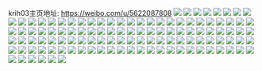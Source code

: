 krih03主页地址: https://weibo.com/u/5622087808 
![](https://wx4.sinaimg.cn/mw2000/0068tHRCgy1h96s45efgzj30sg1s0qg6.jpg) 
![](https://wx4.sinaimg.cn/mw2000/0068tHRCgy1h96s4447wsj30sg1kwn6d.jpg) 
![](https://wx4.sinaimg.cn/mw2000/0068tHRCgy1h96s43kreaj30sg3ah1c3.jpg) 
![](https://wx4.sinaimg.cn/mw2000/0068tHRCgy1h96s426c7dj30u0140q9s.jpg) 
![](https://wx4.sinaimg.cn/mw2000/0068tHRCgy1h96s45w51sj30u0140ahb.jpg) 
![](https://wx4.sinaimg.cn/mw2000/0068tHRCgy1h96s4httjhj30u0140jye.jpg) 
![](https://wx4.sinaimg.cn/mw2000/0068tHRCgy1h96s4505s9j30sg23utpr.jpg) 
![](https://wx4.sinaimg.cn/mw2000/0068tHRCgy1h96s44hyayj30sg1n9tfu.jpg) 
![](https://wx4.sinaimg.cn/mw2000/0068tHRCgy1h96s42s7s3j30sg2p6tmk.jpg) 
![](https://wx4.sinaimg.cn/mw2000/0068tHRCgy1h8qelns514j30u014045y.jpg) 
![](https://wx4.sinaimg.cn/mw2000/0068tHRCgy1h8qelndxs7j30u0140thm.jpg) 
![](https://wx4.sinaimg.cn/mw2000/0068tHRCgy1h8qelmzp0sj30u0140qb4.jpg) 
![](https://wx4.sinaimg.cn/mw2000/0068tHRCgy1h8qelogl5pj30u0140wp0.jpg) 
![](https://wx4.sinaimg.cn/mw2000/0068tHRCgy1h8qelo300lj30u0140799.jpg) 
![](https://wx4.sinaimg.cn/mw2000/0068tHRCgy1h8qelouh69j30u0140dpn.jpg) 
![](https://wx4.sinaimg.cn/mw2000/0068tHRCgy1h8nyge000nj30u01sy0wh.jpg) 
![](https://wx4.sinaimg.cn/mw2000/0068tHRCgy1h7ff2wn5nvj31sc2dse5s.jpg) 
![](https://wx4.sinaimg.cn/mw2000/0068tHRCgy1h6sff8z5m3j30u01403zb.jpg) 
![](https://wx4.sinaimg.cn/mw2000/0068tHRCgy1h6sff8kcxyj30u01403zt.jpg) 
![](https://wx4.sinaimg.cn/mw2000/0068tHRCgy1h6sff9bl94j30u014075o.jpg) 
![](https://wx4.sinaimg.cn/mw2000/0068tHRCgy1h6sff9r45sj30u0140t9o.jpg) 
![](https://wx4.sinaimg.cn/mw2000/0068tHRCgy1h6f88fgoxgj30u0140juj.jpg) 
![](https://wx4.sinaimg.cn/mw2000/0068tHRCgy1h6f88eilyxj30tw13w7a3.jpg) 
![](https://wx4.sinaimg.cn/mw2000/0068tHRCgy1h6ejoj3qg4j32c02c0e82.jpg) 
![](https://wx4.sinaimg.cn/mw2000/0068tHRCgy1h683tk3khqj31sc2dshdu.jpg) 
![](https://wx4.sinaimg.cn/mw2000/0068tHRCgy1h683tmsgxvj31sc2dse82.jpg) 
![](https://wx4.sinaimg.cn/mw2000/0068tHRCgy1h631muuscoj30u0140n6p.jpg) 
![](https://wx4.sinaimg.cn/mw2000/0068tHRCgy1h5uuj32gn2j32c0340x6p.jpg) 
![](https://wx4.sinaimg.cn/mw2000/0068tHRCgy1h5uujaqxspj31sc2ds4qq.jpg) 
![](https://wx4.sinaimg.cn/mw2000/0068tHRCgy1h5uuircdqfj32c03401kz.jpg) 
![](https://wx4.sinaimg.cn/mw2000/0068tHRCgy1h5uuiuy8zcj31sc2dsu0x.jpg) 
![](https://wx4.sinaimg.cn/mw2000/0068tHRCgy1h5uuix0wcuj31sc2dshdu.jpg) 
![](https://wx4.sinaimg.cn/mw2000/0068tHRCgy1h5uuiyzdjrj31sc2ds7wi.jpg) 
![](https://wx4.sinaimg.cn/mw2000/0068tHRCgy1h5uuj12jimj32c0340x6p.jpg) 
![](https://wx4.sinaimg.cn/mw2000/0068tHRCgy1h5uuj5qyifj31sc2ds4qq.jpg) 
![](https://wx4.sinaimg.cn/mw2000/0068tHRCgy1h5uuiomplkj32c0340qv7.jpg) 
![](https://wx4.sinaimg.cn/mw2000/0068tHRCgy1h5ps70ei4yj30u0140tcz.jpg) 
![](https://wx4.sinaimg.cn/mw2000/0068tHRCgy1h5ps7ct78dj30u0140q65.jpg) 
![](https://wx4.sinaimg.cn/mw2000/0068tHRCgy1h5ps6zvp4ij30u0140q73.jpg) 
![](https://wx4.sinaimg.cn/mw2000/0068tHRCgy1h5ps7d9wwzj30u0140td5.jpg) 
![](https://wx4.sinaimg.cn/mw2000/0068tHRCgy1h5jcn6kehkj31sc2ds4qq.jpg) 
![](https://wx4.sinaimg.cn/mw2000/0068tHRCgy1h5jcob2calj31sc2dshdv.jpg) 
![](https://wx4.sinaimg.cn/mw2000/0068tHRCgy1h5jcr5xn4lj31sc2ds7wk.jpg) 
![](https://wx4.sinaimg.cn/mw2000/0068tHRCgy1h5jcrx7f11j31sc2ds7wi.jpg) 
![](https://wx4.sinaimg.cn/mw2000/0068tHRCgy1h5jcuroowdj31sc2ds7wi.jpg) 
![](https://wx4.sinaimg.cn/mw2000/0068tHRCgy1h5jcut579cj31sc2dsqv5.jpg) 
![](https://wx4.sinaimg.cn/mw2000/0068tHRCgy1h5jcuulgbmj31n026oe81.jpg) 
![](https://wx4.sinaimg.cn/mw2000/0068tHRCgy1h5jcmmx3yuj31sc2dskjm.jpg) 
![](https://wx4.sinaimg.cn/mw2000/0068tHRCgy1h4pv5dbzcvj32c0340x6p.jpg) 
![](https://wx4.sinaimg.cn/mw2000/0068tHRCgy1h4pv58eskzj32c03401kz.jpg) 
![](https://wx4.sinaimg.cn/mw2000/0068tHRCgy1h4pv52uekyj32c0340u0x.jpg) 
![](https://wx4.sinaimg.cn/mw2000/0068tHRCgy1h4pv4y8zypj32c03407wj.jpg) 
![](https://wx4.sinaimg.cn/mw2000/0068tHRCgy1h4pv4zefwsj31sc2ds7wi.jpg) 
![](https://wx4.sinaimg.cn/mw2000/0068tHRCgy1h4pv560zidj32c0340b2b.jpg) 
![](https://wx4.sinaimg.cn/mw2000/0068tHRCgy1h4pv50t5c1j32c0340qv6.jpg) 
![](https://wx4.sinaimg.cn/mw2000/0068tHRCgy1h4pv5b531sj32c0340e83.jpg) 
![](https://wx4.sinaimg.cn/mw2000/0068tHRCgy1h4pv5fc3bjj32c0340npd.jpg) 
![](https://wx4.sinaimg.cn/mw2000/0068tHRCgy1h4pv5hmbmhj32c0340x6q.jpg) 
![](https://wx4.sinaimg.cn/mw2000/0068tHRCgy1h4pv5itqprj31sc2dskjm.jpg) 
![](https://wx4.sinaimg.cn/mw2000/0068tHRCgy1h428a2pkgij30u01400w3.jpg) 
![](https://wx4.sinaimg.cn/mw2000/0068tHRCgy1h428a5mkw6j30u0140wj5.jpg) 
![](https://wx4.sinaimg.cn/mw2000/0068tHRCgy1h428a0l3p8j30u0140juq.jpg) 
![](https://wx4.sinaimg.cn/mw2000/0068tHRCgy1h4289zwretj30u014h42i.jpg) 
![](https://wx4.sinaimg.cn/mw2000/0068tHRCgy1h428a4slt6j30u0140n5w.jpg) 
![](https://wx4.sinaimg.cn/mw2000/0068tHRCgy1h428a3f1hlj30u014ltf4.jpg) 
![](https://wx4.sinaimg.cn/mw2000/0068tHRCgy1h428a1902uj30u0140gor.jpg) 
![](https://wx4.sinaimg.cn/mw2000/0068tHRCgy1h428a732xpj30u0140gpu.jpg) 
![](https://wx4.sinaimg.cn/mw2000/0068tHRCgy1h428a7pj2xj30u00u0di8.jpg) 
![](https://wx4.sinaimg.cn/mw2000/0068tHRCgy1h3vunklcboj32c02c0hdt.jpg) 
![](https://wx4.sinaimg.cn/mw2000/0068tHRCgy1h3vuno0ox9j32c0340e82.jpg) 
![](https://wx4.sinaimg.cn/mw2000/0068tHRCgy1h3vunmaznsj32bz2bznpd.jpg) 
![](https://wx4.sinaimg.cn/mw2000/0068tHRCgy1h3vunq3b91j32c0340b2a.jpg) 
![](https://wx4.sinaimg.cn/mw2000/0068tHRCgy1h3vunj8gxvj32c03404qq.jpg) 
![](https://wx4.sinaimg.cn/mw2000/0068tHRCgy1h3vunrl38qj327o2y9u0x.jpg) 
![](https://wx4.sinaimg.cn/mw2000/0068tHRCgy1h3u6ieru9ej30u0140gsb.jpg) 
![](https://wx4.sinaimg.cn/mw2000/0068tHRCgy1h3u6ild74gj30u01407b2.jpg) 
![](https://wx4.sinaimg.cn/mw2000/0068tHRCgy1h3u6ijbta5j30u0140afl.jpg) 
![](https://wx4.sinaimg.cn/mw2000/0068tHRCgy1h3u6ioxi9uj30u0140gt6.jpg) 
![](https://wx4.sinaimg.cn/mw2000/0068tHRCgy1h3u6ih3ju6j30u00u0tdi.jpg) 
![](https://wx4.sinaimg.cn/mw2000/0068tHRCgy1h3u6inibvrj30u0140tfl.jpg) 
![](https://wx4.sinaimg.cn/mw2000/0068tHRCgy1h3u6irtudyj30u014atf9.jpg) 
![](https://wx4.sinaimg.cn/mw2000/0068tHRCgy1h3u6iqjvsej30u00u0tee.jpg) 
![](https://wx4.sinaimg.cn/mw2000/0068tHRCgy1h3u6imb3voj30u00u0q87.jpg) 
![](https://wx4.sinaimg.cn/mw2000/0068tHRCgy1h3kjcap8ldj32c02c07wi.jpg) 
![](https://wx4.sinaimg.cn/mw2000/0068tHRCgy1h3kje40u8qj32c02c0qv5.jpg) 
![](https://wx4.sinaimg.cn/mw2000/0068tHRCgy1h3kje2az68j32c02c01ky.jpg) 
![](https://wx4.sinaimg.cn/mw2000/0068tHRCgy1h3kje4yb2hj31f01w04qp.jpg) 
![](https://wx4.sinaimg.cn/mw2000/0068tHRCgy1h3kje6b1u4j322u2rthdt.jpg) 
![](https://wx4.sinaimg.cn/mw2000/0068tHRCgy1h3kje767yqj316o1kwb29.jpg) 
![](https://wx4.sinaimg.cn/mw2000/0068tHRCgy1gyz8nf103oj30u013zdio.jpg) 
![](https://wx4.sinaimg.cn/mw2000/0068tHRCgy1gyz8ngb5umj30u0140gsm.jpg) 
![](https://wx4.sinaimg.cn/mw2000/0068tHRCgy1gyz8nfpgsoj30u00u0ac4.jpg) 
![](https://wx4.sinaimg.cn/mw2000/0068tHRCgy1gyuwfoxia8j30u01400yp.jpg) 
![](https://wx4.sinaimg.cn/mw2000/0068tHRCgy1gyuwfqm0wuj31400u0gqn.jpg) 
![](https://wx4.sinaimg.cn/mw2000/0068tHRCgy1gyuwfpfo21j30u0140tf9.jpg) 
![](https://wx4.sinaimg.cn/mw2000/0068tHRCgy1gyq3os6xxwj31sc2dsnpe.jpg) 
![](https://wx4.sinaimg.cn/mw2000/0068tHRCgy1gxeaxcxbqqj32c0340x6q.jpg) 
![](https://wx4.sinaimg.cn/mw2000/0068tHRCgy1gxeaxur0swj320j2or1ky.jpg) 
![](https://wx4.sinaimg.cn/mw2000/0068tHRCgy1gxeaxg2j5nj324u2ug1kz.jpg) 
![](https://wx4.sinaimg.cn/mw2000/0068tHRCgy1gxeaxmxrhwj322o340x6p.jpg) 
![](https://wx4.sinaimg.cn/mw2000/0068tHRCgy1gxeaxkrb0dj32dr1sb7wi.jpg) 
![](https://wx4.sinaimg.cn/mw2000/0068tHRCgy1gxeax9458dj30n00un0wj.jpg) 
![](https://wx4.sinaimg.cn/mw2000/0068tHRCgy1gxeaxsbzx7j32c03407wj.jpg) 
![](https://wx4.sinaimg.cn/mw2000/0068tHRCgy1gxeaxi7fikj327h2xzu0y.jpg) 
![](https://wx4.sinaimg.cn/mw2000/0068tHRCgy1gxeaxpkodij32c0340e83.jpg) 
![](https://wx4.sinaimg.cn/mw2000/0068tHRCgy1gw36doj29wj31sg2dse81.jpg) 
![](https://wx4.sinaimg.cn/mw2000/0068tHRCgy1gw36dhwvk4j31ri1riazg.jpg) 
![](https://wx4.sinaimg.cn/mw2000/0068tHRCgy1gw36dj1l8mj31ho1zk1kx.jpg) 
![](https://wx4.sinaimg.cn/mw2000/0068tHRCgy1gw36dncdpcj32bu2bu4qq.jpg) 
![](https://wx4.sinaimg.cn/mw2000/0068tHRCgy1gw36dk332sj321b2prb29.jpg) 
![](https://wx4.sinaimg.cn/mw2000/0068tHRCgy1gw36dlxq7fj32c02c0e82.jpg) 
![](https://wx4.sinaimg.cn/mw2000/0068tHRCgy1gw36dsckokj32o02o0b2a.jpg) 
![](https://wx4.sinaimg.cn/mw2000/0068tHRCgy1gw36dqr1qqj335s2dcx6q.jpg) 
![](https://wx4.sinaimg.cn/mw2000/0068tHRCgy1gw36dt2b85j31fx1x8kbn.jpg) 
